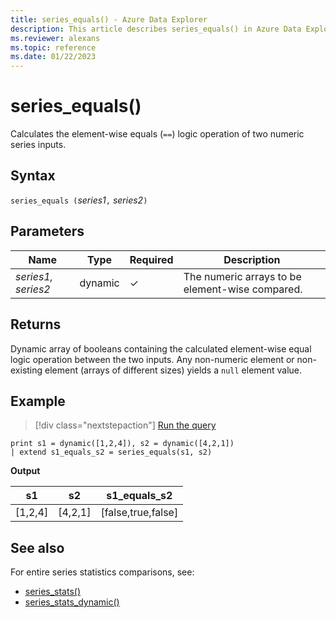 ```yaml
---
title: series_equals() - Azure Data Explorer
description: This article describes series_equals() in Azure Data Explorer.
ms.reviewer: alexans
ms.topic: reference
ms.date: 01/22/2023
---
```

# series_equals()

Calculates the element-wise equals (`==`) logic operation of two numeric series inputs.

## Syntax

`series_equals (`*series1*`,` *series2*`)`

## Parameters

| Name | Type | Required | Description |
|--|--|--|--|
| *series1, series2* | dynamic | &check; | The numeric arrays to be element-wise compared. |

## Returns

Dynamic array of booleans containing the calculated element-wise equal logic operation between the two inputs. Any non-numeric element or non-existing element (arrays of different sizes) yields a `null` element value.

## Example

> [!div class="nextstepaction"]
> <a href="https://dataexplorer.azure.com/clusters/help/databases/Samples?query=H4sIAAAAAAAAAysoyswrUSg2VLBVSKnMS8zNTNaINtQx0jGJ1dRRKDZCFjYBChvGanLVKKRWlKTmpQB1xacWlibmFMeDFRanFmWmFkOFNIoNQfo1AT5VmINgAAAA" target="_blank">Run the query</a>

```kusto
print s1 = dynamic([1,2,4]), s2 = dynamic([4,2,1])
| extend s1_equals_s2 = series_equals(s1, s2)
```

**Output**

|s1|s2|s1_equals_s2|
|---|---|---|
|[1,2,4]|[4,2,1]|[false,true,false]|

## See also

For entire series statistics comparisons, see:
* [series_stats()](series-statsfunction.md)
* [series_stats_dynamic()](series-stats-dynamicfunction.md)
